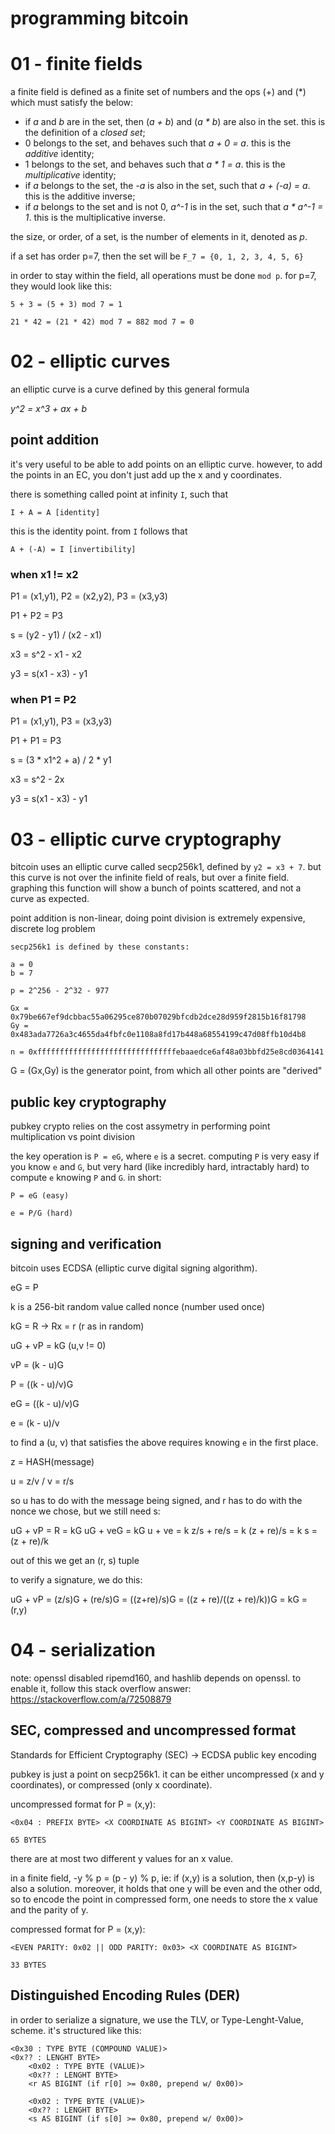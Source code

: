 # programming bitcoin

# 01 - finite fields
a finite field is defined as a finite set of numbers and the ops (+) and (*) which must 
satisfy the below:

- if _a_ and _b_ are in the set, then (_a + b_) and (_a * b_) are also in the set. this is the
definition of a _closed set_;
- 0 belongs to the set, and behaves such that _a + 0 = a_. this is the _additive_ identity;
- 1 belongs to the set, and behaves such that _a * 1 = a_. this is the _multiplicative_ identity;
- if _a_ belongs to the set, the _-a_ is also in the set, such that _a + (-a) = a_. this is the 
additive inverse;
- if _a_ belongs to the set and is not 0, _a^-1_ is in the set, such that _a * a^-1 = 1_. 
this is the multiplicative inverse.

the size, or order, of a set, is the number of elements in it, denoted as _p_.

if a set has order p=7, then the set will be `F_7 = {0, 1, 2, 3, 4, 5, 6}`

in order to stay within the field, all operations must be done `mod p`. for p=7,
they would look like this:

```
5 + 3 = (5 + 3) mod 7 = 1

21 * 42 = (21 * 42) mod 7 = 882 mod 7 = 0
```


# 02 - elliptic curves
an elliptic curve is a curve defined by this general formula 

_y^2 = x^3 + ax + b_

## point addition
it's very useful to be able to add points on an elliptic curve. however,
to add the points in an EC, you don't just add up the x and y coordinates.

there is something called point at infinity `I`, such that

`I + A = A [identity]`

this is the identity point. from `I` follows that

`A + (-A) = I [invertibility]`

### when x1 != x2
P1 = (x1,y1), P2 = (x2,y2), P3 = (x3,y3)

P1 + P2 = P3

s = (y2 - y1) / (x2 - x1)

x3 = s^2 - x1 - x2

y3 = s(x1 - x3) - y1

### when P1 = P2
P1 = (x1,y1), P3 = (x3,y3)

P1 + P1 = P3

s = (3 * x1^2 + a) / 2 * y1

x3 = s^2 - 2x

y3 = s(x1 - x3) - y1

# 03 - elliptic curve cryptography
bitcoin uses an elliptic curve called secp256k1, defined by `y2 = x3 + 7`. but this curve
is not over the infinite field of reals, but over a finite field. graphing this function 
will show a bunch of points scattered, and not a curve as expected.

point addition is non-linear, doing point division is extremely expensive, discrete log problem

```
secp256k1 is defined by these constants:

a = 0
b = 7

p = 2^256 - 2^32 - 977

Gx = 0x79be667ef9dcbbac55a06295ce870b07029bfcdb2dce28d959f2815b16f81798
Gy = 0x483ada7726a3c4655da4fbfc0e1108a8fd17b448a68554199c47d08ffb10d4b8

n = 0xfffffffffffffffffffffffffffffffebaaedce6af48a03bbfd25e8cd0364141
```

G = (Gx,Gy) is the generator point, from which all other points are "derived"

## public key cryptography
pubkey crypto relies on the cost assymetry in performing point multiplication vs point division

the key operation is `P = eG`, where `e` is a secret. computing `P` is very easy if you know `e` and
`G`, but very hard (like incredibly hard, intractably hard) to compute `e` knowing `P` and `G`. in
short:

`P = eG (easy)`

`e = P/G (hard)`

## signing and verification
bitcoin uses ECDSA (elliptic curve digital signing algorithm).

eG = P

k is a 256-bit random value called nonce (number used once)

kG = R -> Rx = r (r as in random)

uG + vP = kG (u,v != 0)

vP = (k - u)G

P = ((k - u)/v)G

eG = ((k - u)/v)G

e = (k - u)/v

to find a (u, v) that satisfies the above requires knowing `e` in the first place.

z = HASH(message)

u = z/v / v = r/s

so u has to do with the message being signed, and r has to do with the nonce we chose,
but we still need s:

uG + vP = R = kG
uG + veG = kG
u + ve = k
z/s + re/s = k
(z + re)/s = k
s = (z + re)/k

out of this we get an (r, s) tuple

to verify a signature, we do this:

uG + vP = (z/s)G + (re/s)G = ((z+re)/s)G = ((z + re)/((z + re)/k))G = kG = (r,y)


# 04 - serialization

note: openssl disabled ripemd160, and hashlib depends on openssl.
to enable it, follow this stack overflow answer: https://stackoverflow.com/a/72508879

## SEC, compressed and uncompressed format
Standards for Efficient Cryptography (SEC) -> ECDSA public key encoding

pubkey is just a point on secp256k1. it can be either uncompressed (x and y coordinates),
or compressed (only x coordinate).

uncompressed format for P = (x,y):
```
<0x04 : PREFIX BYTE> <X COORDINATE AS BIGINT> <Y COORDINATE AS BIGINT>

65 BYTES
```

there are at most two different y values for an x value.

in a finite field, -y % p = (p - y) % p, ie: if (x,y) is a solution, then (x,p-y) is also a solution.
moreover, it holds that one y will be even and the other odd, so to encode the point in
compressed form, one needs to store the x value and the parity of y.

compressed format for P = (x,y):
```
<EVEN PARITY: 0x02 || ODD PARITY: 0x03> <X COORDINATE AS BIGINT>

33 BYTES
```

## Distinguished Encoding Rules (DER)
in order to serialize a signature, we use the TLV, or Type-Lenght-Value, scheme.
it's structured like this:
```
<0x30 : TYPE BYTE (COMPOUND VALUE)>
<0x?? : LENGHT BYTE>
    <0x02 : TYPE BYTE (VALUE)>
    <0x?? : LENGHT BYTE>
    <r AS BIGINT (if r[0] >= 0x80, prepend w/ 0x00)>

    <0x02 : TYPE BYTE (VALUE)>
    <0x?? : LENGHT BYTE>
    <s AS BIGINT (if s[0] >= 0x80, prepend w/ 0x00)>


